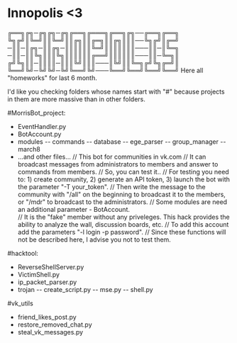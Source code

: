 # Innopolis <3
╔══╗╔╗─╔╗╔╗─╔╗╔══╗╔═══╗╔══╗╔╗──╔══╗╔══╗
╚╗╔╝║╚═╝║║╚═╝║║╔╗║║╔═╗║║╔╗║║║──╚╗╔╝║╔═╝
─║║─║╔╗─║║╔╗─║║║║║║╚═╝║║║║║║║───║║─║╚═╗
─║║─║║╚╗║║║╚╗║║║║║║╔══╝║║║║║║───║║─╚═╗║
╔╝╚╗║║─║║║║─║║║╚╝║║║───║╚╝║║╚═╗╔╝╚╗╔═╝║
╚══╝╚╝─╚╝╚╝─╚╝╚══╝╚╝───╚══╝╚══╝╚══╝╚══╝
Here all "homeworks" for last 6 month.

I'd like you checking folders whose names start with "#" 
because projects in them are more massive than in other folders.

#MorrisBot_project:
- EventHandler.py
- BotAccount.py
- modules
-- commands
-- database
-- ege_parser
-- group_manager
-- march8
- ...and other files...
// This bot for communities in vk.com
// It can broadcast messages from administrators to members and answer to commands from members.
// So, you can test it..
// For testing you need to: 1) create community, 2) generate an API token, 3) launch the bot with the parameter "-T your_token".
// Then write the message to the community with "/all" on the beginning to broadcast it to the members, or "/mdr" to broadcast to the administrators.
// Some modules are need an additional parameter - BotAccount.  
// It is the "fake" member without any priveleges. This hack provides the ability to analyze the wall, discussion boards, etc.
// To add this account add the parameters "-l login -p password".
// Since these functions will not be described here, I advise you not to test them.

#hacktool:
- ReverseShellServer.py
- VictimShell.py
- ip_packet_parser.py
- trojan
-- create_script.py
-- mse.py
-- shell.py

#vk_utils
- friend_likes_post.py
- restore_removed_chat.py
- steal_vk_messages.py
